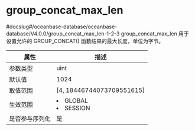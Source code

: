 group_concat_max_len 
=========================================
#docslug#/oceanbase-database/oceanbase-database/V4.0.0/group_concat_max_len-1-2-3
group_concat_max_len 用于设置允许的 GROUP_CONCAT() 函数结果的最大长度，单位为字节。


| **属性**  |                                                   **描述**                                                   |
|---------|------------------------------------------------------------------------------------------------------------|
| 参数类型    | uint                                                                                                       |
| 默认值     | 1024                                                                                                       |
| 取值范围    | \[4, 18446744073709551615\]                                                                                |
| 生效范围    | <li> GLOBAL   <li> SESSION    |
| 是否参与序列化 | 是                                                                                                          |


